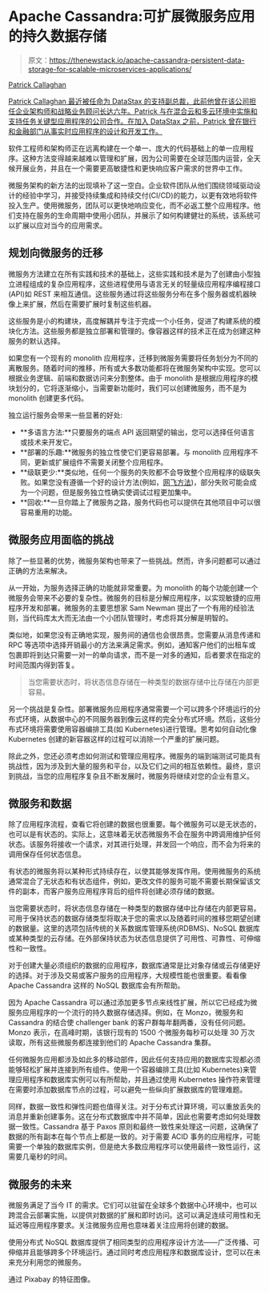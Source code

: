 # Apache Cassandra:可扩展微服务应用的持久数据存储

> 原文：<https://thenewstack.io/apache-cassandra-persistent-data-storage-for-scalable-microservices-applications/>

[](https://www.linkedin.com/in/patrick-callaghan-b415513/?originalSubdomain=ie)

[Patrick Callaghan](https://www.linkedin.com/in/patrick-callaghan-b415513/?originalSubdomain=ie)

[Patrick Callaghan 最近被任命为 DataStax 的支持副总裁，此前他曾在该公司担任企业架构师和战略业务顾问长达六年。Patrick 与在混合云和多云环境中实施和支持任务关键型应用程序的公司合作。在加入 DataStax 之前，Patrick 曾在银行和金融部门从事实时应用程序的设计和开发工作。](https://www.linkedin.com/in/patrick-callaghan-b415513/?originalSubdomain=ie)

[](https://www.linkedin.com/in/patrick-callaghan-b415513/?originalSubdomain=ie)[](https://www.linkedin.com/in/patrick-callaghan-b415513/?originalSubdomain=ie)

软件工程师和架构师正在远离构建在一个单一、庞大的代码基础上的单一应用程序。这种方法变得越来越难以管理和扩展，因为公司需要在全球范围内运营，全天候开展业务，并且在一个需要更高敏捷性和更快响应客户需求的世界中工作。

微服务架构的新方法的出现填补了这一空白。企业软件团队从他们围绕领域驱动设计的经验中学习，并接受持续集成和持续交付(CI/CD)的能力，以更有效地将软件投入生产。使用微服务，团队可以更快地响应变化，而不必返工整个应用程序。他们支持在服务的生命周期中使用小团队，并展示了如何构建健壮的系统，该系统可以扩展以应对当今的应用需求。

## 规划向微服务的迁移

微服务方法建立在所有实践和技术的基础上，这些实践和技术是为了创建由小型独立进程组成的复杂应用程序，这些进程使用与语言无关的轻量级应用程序编程接口(API)如 REST 来相互通信。这些服务通过将这些服务分布在多个服务器或机器映像上来扩展，然后在需要扩展时复制这些机器。

这些服务是小的构建块，高度解耦并专注于完成一个小任务，促进了构建系统的模块化方法。这些服务都是独立部署和管理的。像容器这样的技术正在成为创建这种服务的默认选择。

如果您有一个现有的 monolith 应用程序，迁移到微服务需要将任务划分为不同的离散服务。随着时间的推移，所有或大多数功能都将在微服务架构中实现。您可以根据业务逻辑、前端和数据访问来分割整体。由于 monolith 是根据应用程序的模块划分的，它将逐渐缩小，当需要新功能时，我们可以创建微服务，而不是为 monolith 创建更多代码。

独立运行服务会带来一些显著的好处:

*   **多语言方法:**只要服务的端点 API 返回期望的输出，您可以选择任何语言或技术来开发它。
*   **部署的乐趣:**微服务的独立性使它们更容易部署。与 monolith 应用程序不同，更新或扩展组件不需要关闭整个应用程序。
*   **级联更少:**类似地，任何一个服务的失败都不会导致整个应用程序的级联失败。如果您没有遵循一个好的设计方法(例如，[网飞方法](https://medium.com/netflix-techblog/fault-tolerance-in-a-high-volume-distributed-system-91ab4faae74a))，部分失败可能会成为一个问题，但是服务独立性确实使调试过程更加集中。
*   **回收:**一旦你踏上了微服务之路，服务代码也可以提供在其他项目中可以很容易重用的功能。

## 微服务应用面临的挑战

除了一些显著的优势，微服务架构也带来了一些挑战。然而，许多问题都可以通过正确的方法来解决。

从一开始，为服务选择正确的功能就非常重要。为 monolith 的每个功能创建一个微服务会带来不必要的复杂性。微服务的目标是分解应用程序，以实现敏捷的应用程序开发和部署。微服务的主要思想家 Sam Newman 提出了一个有用的经验法则，当代码库太大而无法由一个小团队管理时，考虑将其分解是明智的。

类似地，如果您没有正确地实现，服务间的通信也会很昂贵。您需要从消息传递和 RPC 等选项中选择开销最小的方法来满足需求。例如，通知客户他们的出租车或包裹即将到达只需要一对一的单向请求，而不是一对多的通知，后者要求在指定的时间范围内得到答复。

> 当您需要状态时，将状态信息存储在一种类型的数据存储中比存储在内部更容易。

另一个挑战是复杂性。部署微服务应用程序通常需要一个可以跨多个环境运行的分布式环境，从数据中心的不同服务器到像云这样的完全分布式环境。然后，这些分布式环境将需要使用容器编排工具(如 Kubernetes)进行管理。思考如何自动化像 Kubernetes 创建的新容器这样的过程可以消除一个严重的扩展问题。

除此之外，您还必须考虑如何测试和管理应用程序。微服务的端到端测试可能具有挑战性，因为涉及到大量的服务和平台，以及它们之间的相互依赖性。最终，意识到挑战，当您的应用程序复杂且不断发展时，微服务将继续对您的企业有意义。

## 微服务和数据

除了应用程序流程，查看它将创建的数据也很重要。每个微服务可以是无状态的，也可以是有状态的。实际上，这意味着无状态微服务不会在服务中跨调用维护任何状态。该服务将接收一个请求，对其进行处理，并发回一个响应，而不会为将来的调用保存任何状态信息。

有状态的微服务将以某种形式持续存在，以使其能够发挥作用。使用微服务的系统通常混合了无状态和有状态组件，例如，更改文件的服务可能不需要长期保留该文件的副本，而客户服务应用程序背后的组件将创建必须存储的数据。

当您需要状态时，将状态信息存储在一种类型的数据存储中比存储在内部更容易。可用于保持状态的数据存储类型将取决于您的需求以及随着时间的推移您期望创建的数据量。这里的选项包括传统的关系数据库管理系统(RDBMS)、NoSQL 数据库或某种类型的云存储。在外部保持状态为状态信息提供了可用性、可靠性、可伸缩性和一致性。

对于创建大量必须组织的数据的应用程序，数据库通常是比对象存储或云存储更好的选择。对于涉及交易或客户服务的应用程序，大规模性能也很重要。看看像 Apache Cassandra 这样的 NoSQL 数据库会有所帮助。

因为 Apache Cassandra 可以通过添加更多节点来线性扩展，所以它已经成为微服务应用程序的一个流行的持久数据存储选择。例如，在 Monzo，微服务和 Cassandra 的结合使 challenger bank 的客户群每年翻两番，没有任何问题。Monzo 表示，在高峰时期，该银行现有的 1500 个微服务每秒可以处理 30 万次读取，所有这些微服务都连接到他们的 Apache Cassandra 集群。

任何微服务应用都涉及如此多的移动部件，因此任何支持应用的数据库实现都必须能够轻松扩展并连接到所有组件。使用一个容器编排工具(比如 Kubernetes)来管理应用程序和数据库实例可以有所帮助，并且通过使用 Kubernetes 操作符来管理在需要时添加数据库节点的过程，可以避免一些纵向扩展数据库的管理难题。

同样，数据一致性和弹性问题也值得关注。对于分布式计算环境，可以重放丢失的消息并重新创建事务。这在分布式数据库中并不简单，因此也需要考虑如何处理数据一致性。Cassandra 基于 Paxos 原则和最终一致性来处理这一问题，这确保了数据的所有副本在每个节点上都是一致的。对于需要 ACID 事务的应用程序，可能需要一个单独的数据库实例，但是绝大多数应用程序可以使用最终一致性运行，这需要几毫秒的时间。

## 微服务的未来

微服务满足了当今 IT 的需求。它们可以驻留在全球多个数据中心环境中，也可以跨混合云部署实施，以提供对数据的扩展和即时访问。这可以满足连续可用性和无延迟等应用程序要求。关注微服务应用也意味着关注应用将创建的数据。

使用分布式 NoSQL 数据库提供了相同类型的应用程序设计方法——广泛传播、可伸缩并且能够跨多个环境运行。通过同时考虑应用程序和数据库设计，您可以在未来充分利用您的微服务。

通过 Pixabay 的特征图像。

<svg xmlns:xlink="http://www.w3.org/1999/xlink" viewBox="0 0 68 31" version="1.1"><title>Group</title> <desc>Created with Sketch.</desc></svg>